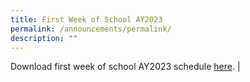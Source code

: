 ```yaml
---
title: First Week of School AY2023
permalink: /announcements/permalink/
description: ""
---
```

Download first week of school AY2023 schedule <a href="/files/Announcements/Dunman%Sec%First%Week%Programme.pdf" target="_blank">here</a>.      |